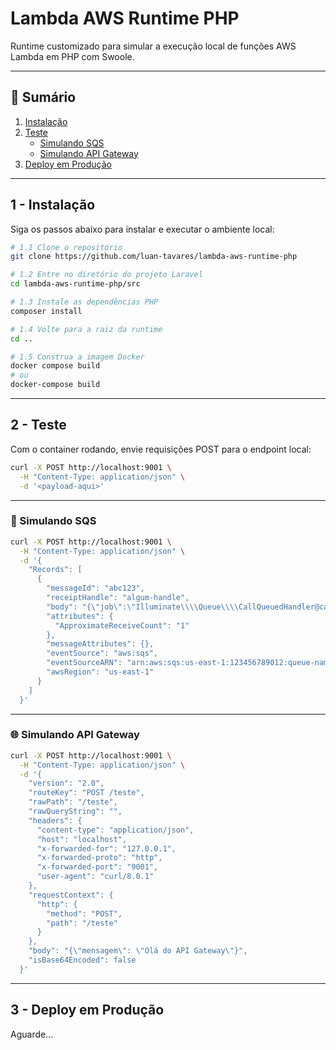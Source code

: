 # Lambda AWS Runtime PHP

Runtime customizado para simular a execução local de funções AWS Lambda em PHP com Swoole.

---

## 📑 Sumário

1. [Instalação](#1---instalação)  
2. [Teste](#2---teste)  
   - [Simulando SQS](#simulando-sqs)  
   - [Simulando API Gateway](#simulando-api-gateway)  
3. [Deploy em Produção](#3---deploy-em-produção)

---

## 1 - Instalação

Siga os passos abaixo para instalar e executar o ambiente local:

```bash
# 1.1 Clone o repositório
git clone https://github.com/luan-tavares/lambda-aws-runtime-php

# 1.2 Entre no diretório do projeto Laravel
cd lambda-aws-runtime-php/src

# 1.3 Instale as dependências PHP
composer install

# 1.4 Volte para a raiz da runtime
cd ..

# 1.5 Construa a imagem Docker
docker compose build
# ou
docker-compose build
```

---

## 2 - Teste

Com o container rodando, envie requisições POST para o endpoint local:

```bash
curl -X POST http://localhost:9001 \
  -H "Content-Type: application/json" \
  -d '<payload-aqui>'
```

---

### 🔁 Simulando SQS

```bash
curl -X POST http://localhost:9001 \
  -H "Content-Type: application/json" \
  -d '{
    "Records": [
      {
        "messageId": "abc123",
        "receiptHandle": "algum-handle",
        "body": "{\"job\":\"Illuminate\\\\Queue\\\\CallQueuedHandler@call\",\"data\":{\"commandName\":\"App\\\\Jobs\\\\Teste\",\"command\":\"O:17:\\\"App\\\\Jobs\\\\Teste\\\":1:{s:4:\\\"data\\\";s:9:\\\"exemplo\\\";}\"}}",
        "attributes": {
          "ApproximateReceiveCount": "1"
        },
        "messageAttributes": {},
        "eventSource": "aws:sqs",
        "eventSourceARN": "arn:aws:sqs:us-east-1:123456789012:queue-name",
        "awsRegion": "us-east-1"
      }
    ]
  }'
```

---

### 🌐 Simulando API Gateway

```bash
curl -X POST http://localhost:9001 \
  -H "Content-Type: application/json" \
  -d '{
    "version": "2.0",
    "routeKey": "POST /teste",
    "rawPath": "/teste",
    "rawQueryString": "",
    "headers": {
      "content-type": "application/json",
      "host": "localhost",
      "x-forwarded-for": "127.0.0.1",
      "x-forwarded-proto": "http",
      "x-forwarded-port": "9001",
      "user-agent": "curl/8.0.1"
    },
    "requestContext": {
      "http": {
        "method": "POST",
        "path": "/teste"
      }
    },
    "body": "{\"mensagem\": \"Olá do API Gateway\"}",
    "isBase64Encoded": false
  }'
```

---

## 3 - Deploy em Produção

Aguarde...
